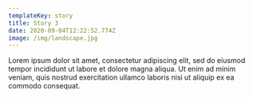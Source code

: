 ```yaml
---
templateKey: story
title: Story 3
date: 2020-09-04T12:22:52.774Z
image: /img/landscape.jpg
---
```

Lorem ipsum dolor sit amet, consectetur adipiscing elit, sed do eiusmod tempor incididunt ut labore et dolore magna aliqua. Ut enim ad minim veniam, quis nostrud exercitation ullamco laboris nisi ut aliquip ex ea commodo consequat.